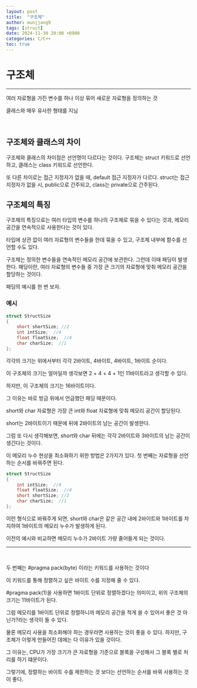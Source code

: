 ```yaml
---
layout: post
title:  "구조체"
author: munjjang9
tags: [struct]
date: 2024-11-30 20:00 +0900
categories: C/C++
toc: true
---
```

# 구조체
---
여러 자료형을 가진 변수를 하나 이상 묶어 새로운 자료형을 정의하는 것

클래스와 매우 유사한 형태를 지님

<br>

## 구조체와 클래스의 차이

구조체와 클래스의 차이점은 선언명이 다르다는 것이다. 구조체는 struct 키워드로 선언하고, 클래스는 class 키워드로 선언한다.

또 다른 차이로는 접근 지정자가 없을 때, default 접근 지정자가 다르다. struct는 접근 지정자가 없을 시, public으로 간주되고, class는 private으로 간주된다.

## 구조체의 특징
구조체의 특징으로는 여러 타입의 변수를 하나의 구조체로 묶을 수 있다는 것과, 메모리 공간을 연속적으로 사용한다는 것이 있다.

타입에 상관 없이 여러 자료형의 변수들을 한데 묶을 수 있고, 구조체 내부에 함수를 선언할 수도 있다.

구조체는 정의한 변수들을 연속적인 메모리 공간에 보관한다. 그런데 이때 패딩이 발생한다. 패딩이란, 여러 자료형의 변수들 중 가장 큰 크기의 자료형에 맞춰 메모리 공간을 할당하는 것이다.

패딩의 예시를 한 번 보자.


### 예시
```c
struct StructSize
{
	short shortSize; //2
	int intSize;  //4
	float floatSize;  //4
	char charSize;  //1
};
```

각각의 크기는 위에서부터 각각 2바이트, 4바이트, 4바이트, 1바이트 순이다.

이 구조체의 크기는 얼마일까 생각보면 2 + 4 + 4 + 1인 11바이트라고 생각할 수 있다.

하지만, 이 구조체의 크기는 16바이트이다.

그 이유는 바로 방금 위에서 언급했던 패딩 때문이다.

short와 char 자료형은 가장 큰 int와 float 자료형에 맞춰 메모리 공간이 할당된다.

short는 2바이트이기 때문에 뒤에 2바이트의 남는 공간이 발생한다.

그럼 또 다시 생각해보면, short와 char 뒤에는 각각 2바이트와 3바이트의 남는 공간이 생긴다는 것이다.


이 메모리 누수 현상을 최소화하기 위한 방법은 2가지가 있다. 첫 번째는 자료형을 선언하는 순서를 바꿔주면 된다. 

```c
struct StructSize
{
	int intSize;  //4
	float floatSize;  //4
	short shortSize; //2
	char charSize;  //1
};
```

이런 형식으로 바꿔주게 되면, short와 char은 같은 공간 내에 2바이트와 1바이트를 차지하여 1바이트의 메모리 누수가 발생하게 된다.

이전의 예시와 비교하면 메모리 누수가 2바이트 가량 줄어들게 되는 것이다.

---
<br>

두 번째는 #pragma pack(byte) 이라는 키워드를 사용하는 것이다

이 키워드를 통해 정렬하고 싶은 바이트 수를 지정해 줄 수 있다.

#pragma pack(1)을 사용하면 1바이트 단위로 정렬하겠다는 의미이고, 위의 구조체의 크기는 11바이트가 된다.

그럼 메모리를 1바이트 단위로 정렬하니까 메모리 공간을 적게 쓸 수 있어서 좋은 것 아닌가?라는 생각이 들 수 있다.

물론 메모리 사용을 최소화해야 하는 경우라면 사용하는 것이 좋을 수 있다. 하지만, 구조체가 이렇게 만들어진 데에는 다 이유가 있을 것이다.

그 이유는, CPU가 가장 크기가 큰 자료형을 기준으로 블록을 구성해서 그 블록 별로 처리를 하기 떄문이다.

그렇기에, 정렬하는 바이트 수를 제한하는 것 보다는 선언하는 순서를 바꿔 사용하는 것이 좋다.